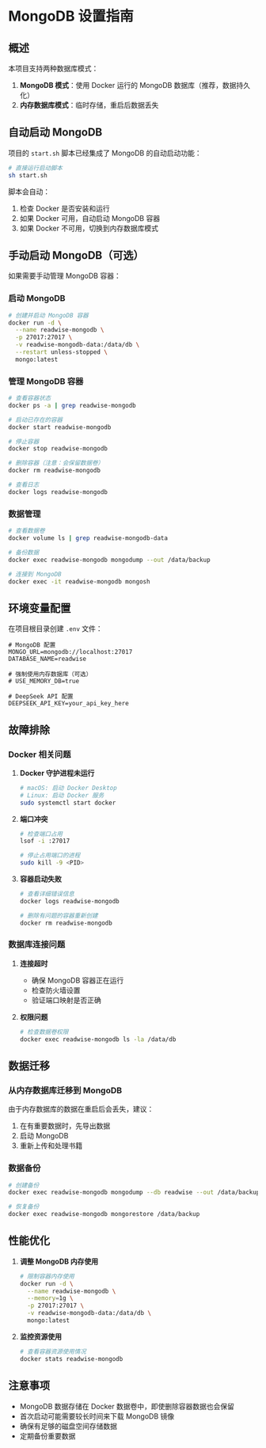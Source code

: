 # MongoDB 设置指南

## 概述

本项目支持两种数据库模式：
1. **MongoDB 模式**：使用 Docker 运行的 MongoDB 数据库（推荐，数据持久化）
2. **内存数据库模式**：临时存储，重启后数据丢失

## 自动启动 MongoDB

项目的 `start.sh` 脚本已经集成了 MongoDB 的自动启动功能：

```bash
# 直接运行启动脚本
sh start.sh
```

脚本会自动：
1. 检查 Docker 是否安装和运行
2. 如果 Docker 可用，自动启动 MongoDB 容器
3. 如果 Docker 不可用，切换到内存数据库模式

## 手动启动 MongoDB（可选）

如果需要手动管理 MongoDB 容器：

### 启动 MongoDB
```bash
# 创建并启动 MongoDB 容器
docker run -d \
  --name readwise-mongodb \
  -p 27017:27017 \
  -v readwise-mongodb-data:/data/db \
  --restart unless-stopped \
  mongo:latest
```

### 管理 MongoDB 容器
```bash
# 查看容器状态
docker ps -a | grep readwise-mongodb

# 启动已存在的容器
docker start readwise-mongodb

# 停止容器
docker stop readwise-mongodb

# 删除容器（注意：会保留数据卷）
docker rm readwise-mongodb

# 查看日志
docker logs readwise-mongodb
```

### 数据管理
```bash
# 查看数据卷
docker volume ls | grep readwise-mongodb-data

# 备份数据
docker exec readwise-mongodb mongodump --out /data/backup

# 连接到 MongoDB
docker exec -it readwise-mongodb mongosh
```

## 环境变量配置

在项目根目录创建 `.env` 文件：

```env
# MongoDB 配置
MONGO_URL=mongodb://localhost:27017
DATABASE_NAME=readwise

# 强制使用内存数据库（可选）
# USE_MEMORY_DB=true

# DeepSeek API 配置
DEEPSEEK_API_KEY=your_api_key_here
```

## 故障排除

### Docker 相关问题

1. **Docker 守护进程未运行**
   ```bash
   # macOS: 启动 Docker Desktop
   # Linux: 启动 Docker 服务
   sudo systemctl start docker
   ```

2. **端口冲突**
   ```bash
   # 检查端口占用
   lsof -i :27017
   
   # 停止占用端口的进程
   sudo kill -9 <PID>
   ```

3. **容器启动失败**
   ```bash
   # 查看详细错误信息
   docker logs readwise-mongodb
   
   # 删除有问题的容器重新创建
   docker rm readwise-mongodb
   ```

### 数据库连接问题

1. **连接超时**
   - 确保 MongoDB 容器正在运行
   - 检查防火墙设置
   - 验证端口映射是否正确

2. **权限问题**
   ```bash
   # 检查数据卷权限
   docker exec readwise-mongodb ls -la /data/db
   ```

## 数据迁移

### 从内存数据库迁移到 MongoDB

由于内存数据库的数据在重启后会丢失，建议：
1. 在有重要数据时，先导出数据
2. 启动 MongoDB
3. 重新上传和处理书籍

### 数据备份

```bash
# 创建备份
docker exec readwise-mongodb mongodump --db readwise --out /data/backup

# 恢复备份
docker exec readwise-mongodb mongorestore /data/backup
```

## 性能优化

1. **调整 MongoDB 内存使用**
   ```bash
   # 限制容器内存使用
   docker run -d \
     --name readwise-mongodb \
     --memory=1g \
     -p 27017:27017 \
     -v readwise-mongodb-data:/data/db \
     mongo:latest
   ```

2. **监控资源使用**
   ```bash
   # 查看容器资源使用情况
   docker stats readwise-mongodb
   ```

## 注意事项

- MongoDB 数据存储在 Docker 数据卷中，即使删除容器数据也会保留
- 首次启动可能需要较长时间来下载 MongoDB 镜像
- 确保有足够的磁盘空间存储数据
- 定期备份重要数据